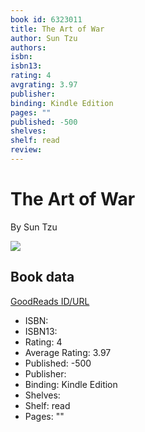 ```yaml
---
book id: 6323011
title: The Art of War
author: Sun Tzu
authors: 
isbn: 
isbn13: 
rating: 4
avgrating: 3.97
publisher: 
binding: Kindle Edition
pages: ""
published: -500
shelves: 
shelf: read
review: 
---
```


# The Art of War

By Sun Tzu

![](https://i.gr-assets.com/images/S/compressed.photo.goodreads.com/books/1328308024l/6323011.jpg)

## Book data

[GoodReads ID/URL](https://www.goodreads.com/book/show/6323011)

- ISBN: 
- ISBN13: 
- Rating: 4
- Average Rating: 3.97
- Published: -500
- Publisher: 
- Binding: Kindle Edition
- Shelves: 
- Shelf: read
- Pages: ""

